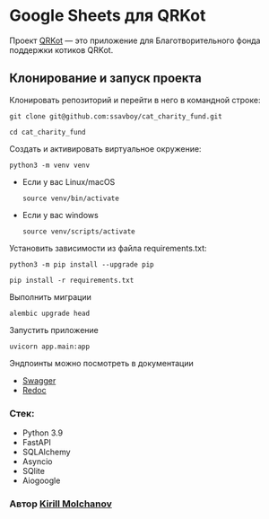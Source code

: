 # Google Sheets для QRKot
Проект [QRKot](https://github.com/ssavboy/cat_charity_fund) — это приложение для Благотворительного фонда поддержки котиков QRKot.

## Клонирование и запуск проекта

Клонировать репозиторий и перейти в него в командной строке:
```
git clone git@github.com:ssavboy/cat_charity_fund.git
```
```
cd cat_charity_fund
```

Cоздать и активировать виртуальное окружение:
```
python3 -m venv venv
```
* Если у вас Linux/macOS
    ```
    source venv/bin/activate
    ```
* Если у вас windows
    ```
    source venv/scripts/activate
    ```

Установить зависимости из файла requirements.txt:
```
python3 -m pip install --upgrade pip
```
```
pip install -r requirements.txt
```

Выполнить миграции
```
alembic upgrade head
```

Запустить приложение
```
uvicorn app.main:app 
```

Эндпоинты можно посмотреть в документации
- [Swagger](http://127.0.0.1:8000/docs)
- [Redoc](http://127.0.0.1:8000/redoc)

### Стек:
 - Python 3.9
 - FastAPI
 - SQLAlchemy
 - Asyncio
 - SQlite
 - Aiogoogle

### Автор [Kirill Molchanov](https://github.com/ssavboy)